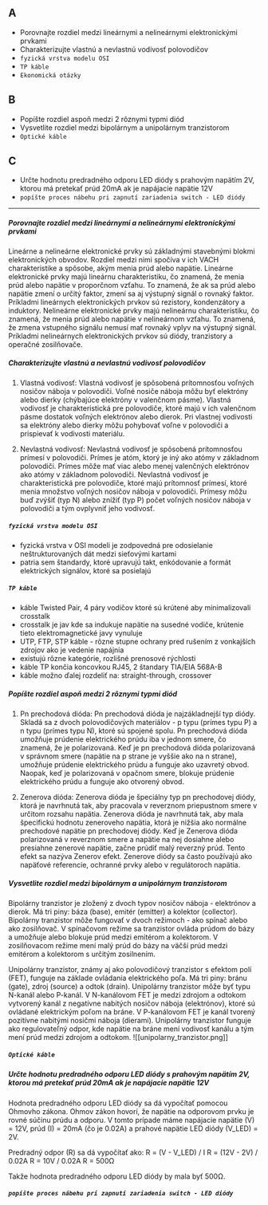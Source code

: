 ## A

- Porovnajte rozdiel medzi lineárnymi a nelineárnymi elektronickými prvkami
- Charakterizujte vlastnú a nevlastnú vodivosť polovodičov
- `fyzická vrstva modelu OSI`
- `TP káble`
- `Ekonomická otázky`
## B
- Popíšte rozdiel aspoň medzi 2 rôznymi typmi diód
- Vysvetlite rozdiel medzi bipolárnym a unipolárnym tranzistorom
- `Optické káble`
## C
- Určte hodnotu predradného odporu LED diódy s prahovým napätím 2V, ktorou má pretekať prúd 20mA ak je napájacie napätie 12V
- `popíšte proces nábehu pri zapnutí zariadenia switch - LED diódy`

---
##### Porovnajte rozdiel medzi lineárnymi a nelineárnymi elektronickými prvkami

Lineárne a nelineárne elektronické prvky sú základnými stavebnými blokmi elektronických obvodov. Rozdiel medzi nimi spočíva v ich VACH charakteristike a spôsobe, akým menia prúd alebo napätie.
Lineárne elektronické prvky majú lineárnu charakteristiku, čo znamená, že menia prúd alebo napätie v proporčnom vzťahu. To znamená, že ak sa prúd alebo napätie zmení o určitý faktor, zmení sa aj výstupný signál o rovnaký faktor. Príkladmi lineárnych elektronických prvkov sú rezistory, kondenzátory a induktory.
Nelineárne elektronické prvky majú nelineárnu charakteristiku, čo znamená, že menia prúd alebo napätie v nelineárnom vzťahu. To znamená, že zmena vstupného signálu nemusí mať rovnaký vplyv na výstupný signál. Príkladmi nelineárnych elektronických prvkov sú diódy, tranzistory a operačné zosilňovače.
##### Charakterizujte vlastnú a nevlastnú vodivosť polovodičov
1. Vlastná vodivosť: Vlastná vodivosť je spôsobená prítomnosťou voľných nosičov náboja v polovodiči. Voľné nosiče náboja môžu byť elektróny alebo dierky (chýbajúce elektróny v valenčnom pásme). Vlastná vodivosť je charakteristická pre polovodiče, ktoré majú v ich valenčnom pásme dostatok voľných elektrónov alebo dierok. Pri vlastnej vodivosti sa elektróny alebo dierky môžu pohybovať voľne v polovodiči a prispievať k vodivosti materiálu.

2. Nevlastná vodivosť: Nevlastná vodivosť je spôsobená prítomnosťou prímesí v polovodiči. Prímes je atóm, ktorý je iný ako atómy v základnom polovodiči. Prímes môže mať viac alebo menej valenčných elektrónov ako atómy v základnom polovodiči.  Nevlastná vodivosť je charakteristická pre polovodiče, ktoré majú prítomnosť prímesí, ktoré menia množstvo voľných nosičov náboja v polovodiči. Prímesy môžu buď zvýšiť (typ N) alebo znížiť (typ P) počet voľných nosičov náboja v polovodiči a tým ovplyvniť jeho vodivosť.
##### `fyzická vrstva modelu OSI`
- fyzická vrstva v OSI modeli je zodpovedná pre odosielanie neštrukturovaných dát medzi sieťovými kartami
- patria sem štandardy, ktoré upravujú takt, enkódovanie a formát elektrických signálov, ktoré sa posielajú
##### `TP káble`
- káble Twisted Pair, 4 páry vodičov ktoré sú krútené aby minimalizovali crosstalk
- crosstalk je jav kde sa indukuje napätie na susedné vodiče, krútenie tieto elektromagnetické javy vynuluje
- UTP, FTP, STP káble - rôzne stupne ochrany pred rušením z vonkajších zdrojov ako je vedenie napájnia
- existujú rôzne kategórie, rozlišné prenosové rýchlosti
- káble TP končia koncovkou RJ45, 2 štandary TIA/EIA 568A-B
- káble možno ďalej rozdeliť na: straight-through, crossover
##### Popíšte rozdiel aspoň medzi 2 rôznymi typmi diód
1. Pn prechodová dióda: Pn prechodová dióda je najzákladnejší typ diódy. Skladá sa z dvoch polovodičových materiálov - p typu (prímes typu P) a n typu (prímes typu N), ktoré sú spojené spolu. Pn prechodová dióda umožňuje prúdenie elektrického prúdu iba v jednom smere, čo znamená, že je polarizovaná. Keď je pn prechodová dióda polarizovaná v správnom smere (napätie na p strane je vyššie ako na n strane), umožňuje prúdenie elektrického prúdu a funguje ako uzavretý obvod. Naopak, keď je polarizovaná v opačnom smere, blokuje prúdenie elektrického prúdu a funguje ako otvorený obvod.

2. Zenerova dióda: Zenerova dióda je špeciálny typ pn prechodovej diódy, ktorá je navrhnutá tak, aby pracovala v reverznom priepustnom smere v určitom rozsahu napätia. Zenerova dióda je navrhnutá tak, aby mala špecifickú hodnotu zeneroveho napätia, ktorá je nižšia ako normálne prechodové napätie pn prechodovej diódy. Keď je Zenerova dióda polarizovaná v reverznom smere a napätie na nej dosiahne alebo presiahne zenerové napätie, začne prúdiť malý reverzný prúd. Tento efekt sa nazýva Zenerov efekt. Zenerove diódy sa často používajú ako napäťové referencie, ochranné prvky alebo v regulátoroch napätia.

##### Vysvetlite rozdiel medzi bipolárnym a unipolárnym tranzistorom
Bipolárny tranzistor je zložený z dvoch typov nosičov náboja - elektrónov a dierok. Má tri piny: báza (base), emitér (emitter) a kolektor (collector). Bipolárny tranzistor môže fungovať v dvoch režimoch - ako spínač alebo ako zosilňovač. V spínačovom režime sa tranzistor ovláda prúdom do bázy a umožňuje alebo blokuje prúd medzi emitérom a kolektorom. V zosilňovacom režime mení malý prúd do bázy na väčší prúd medzi emitérom a kolektorom s určitým zosilnením.

Unipolárny tranzistor, známy aj ako polovodičový tranzistor s efektom polí (FET), funguje na základe ovládania elektrického poľa. Má tri piny: bránu (gate), zdroj (source) a odtok (drain). Unipolárny tranzistor môže byť typu N-kanál alebo P-kanál. V N-kanálovom FET je medzi zdrojom a odtokom vytvorený kanál z negatívne nabitých nosičov náboja (elektrónov), ktoré sú ovládané elektrickým poľom na bráne. V P-kanálovom FET je kanál tvorený pozitívne nabitými nosičmi náboja (dierami). Unipolárny tranzistor funguje ako regulovateľný odpor, kde napätie na bráne mení vodivosť kanálu a tým mení prúd medzi zdrojom a odtokom.
![[unipolarny_tranzistor.png]]
##### `Optické káble`
##### Určte hodnotu predradného odporu LED diódy s prahovým napätím 2V, ktorou má pretekať prúd 20mA ak je napájacie napätie 12V
Hodnota predradného odporu LED diódy sa dá vypočítať pomocou Ohmovho zákona. Ohmov zákon hovorí, že napätie na odporovom prvku je rovné súčinu prúdu a odporu.
V tomto prípade máme napájacie napätie (V) = 12V, prúd (I) = 20mA (čo je 0.02A) a prahové napätie LED diódy (V_LED) = 2V.

Predradný odpor (R) sa dá vypočítať ako:
R = (V - V_LED) / I
R = (12V - 2V) / 0.02A
R = 10V / 0.02A
R = 500Ω

Takže hodnota predradného odporu LED diódy by mala byť 500Ω.
##### `popíšte proces nábehu pri zapnutí zariadenia switch - LED diódy`